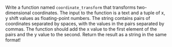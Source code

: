 Write a function named `coordinate_transform` that transforms two-dimensional coordinates. The input to the function is a text and a tuple of x, y shift values as floating-point numbers. The string contains pairs of coordinates separated by spaces, with the values in the pairs separated by commas. The function should add the x value to the first element of the pairs and the y value to the second. Return the result as a string in the same format!
